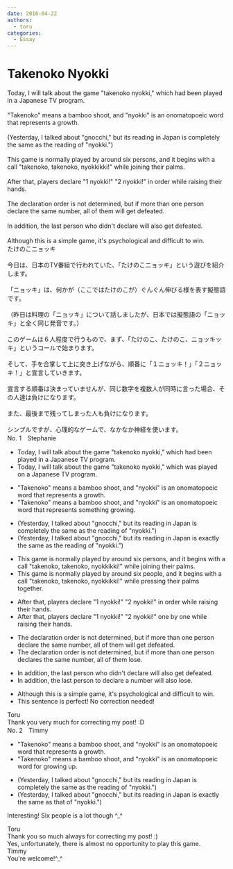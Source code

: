 ```yaml
---
date: 2016-04-22
authors:
  - toru
categories:
  - Essay
---
```


<h1 id="subject_show">Takenoko Nyokki</h1>
<div class="date" hidden>Apr 22, 2016 21:46</div>
<div id="post"><div id="body_show_ori">
Today, I will talk about the game "takenoko nyokki," which had been played in a Japanese TV program.<br/><br/>"Takenoko" means a bamboo shoot, and "nyokki" is an onomatopoeic word that represents a growth.<br/><br/>(Yesterday, I talked about "gnocchi," but its reading in Japan is completely the same as the reading of "nyokki.")<br/><br/>This game is normally played by around six persons, and it begins with a call "takenoko, takenoko, nyokkikki!" while joining their palms.<br/><br/>After that, players declare "1 nyokki!" "2 nyokki!" in order while raising their hands.<br/><br/>The declaration order is not determined, but if more than one person declare the same number, all of them will get defeated.<br/><br/>In addition, the last person who didn't declare will also get defeated.<br/><br/>Although this is a simple game, it's psychological and difficult to win.
</div></div>

<!-- more -->

<div id="post_ja"><div id="body_show_mo">
たけのこニョッキ<br/><br/>今日は、日本のTV番組で行われていた、「たけのこニョッキ」という遊びを紹介します。<br/><br/>「ニョッキ」は、何かが（ここではたけのこが）ぐんぐん伸びる様を表す擬態語です。<br/><br/>（昨日は料理の「ニョッキ」について話しましたが、日本では擬態語の「ニョッキ」と全く同じ発音です。）<br/><br/>このゲームは６人程度で行うもので、まず、「たけのこ、たけのこ、ニョッキッキ」というコールで始まります。<br/><br/>そして、手を合掌して上に突き上げながら、順番に「１ニョッキ！」「２ニョッキ！」と宣言していきます。<br/><br/>宣言する順番は決まっていませんが、同じ数字を複数人が同時に言った場合、その人達は負けになります。<br/><br/>また、最後まで残ってしまった人も負けになります。<br/><br/>シンプルですが、心理的なゲームで、なかなか神経を使います。
</div></div>
<div id="block"><div class="first_name"> No. 1　<span class="just_name">Stephanie</span></div><div id="block2">
<ul class="correction_field">
<li class="incorrect">Today, I will talk about the game "takenoko nyokki," which had been played in a Japanese TV program.</li>
<li class="corrected correct">
Today, I will talk about the game "takenoko nyokki," which <span class="f_red">was</span> played <span class="f_red">on</span> a Japanese TV program.
</li>
</ul>
<ul class="correction_field">
<li class="incorrect">"Takenoko" means a bamboo shoot, and "nyokki" is an onomatopoeic word that represents a growth.</li>
<li class="corrected correct">
"Takenoko" means a bamboo shoot, and "nyokki" is an onomatopoeic word that represents <span class="f_red">something growing</span>.
</li>
</ul>
<ul class="correction_field">
<li class="incorrect">(Yesterday, I talked about "gnocchi," but its reading in Japan is completely the same as the reading of "nyokki.")</li>
<li class="corrected correct">
(Yesterday, I talked about "gnocchi," but its reading in Japan is <span class="f_red">exactly</span> the same as the reading of "nyokki.")
</li>
</ul>
<ul class="correction_field">
<li class="incorrect">This game is normally played by around six persons, and it begins with a call "takenoko, takenoko, nyokkikki!" while joining their palms.</li>
<li class="corrected correct">
This game is normally played by around six <span class="f_red">people</span>, and it begins with a call "takenoko, takenoko, nyokkikki!" while <span class="f_red">pressing their palms together</span>.
</li>
</ul>
<ul class="correction_field">
<li class="incorrect">After that, players declare "1 nyokki!" "2 nyokki!" in order while raising their hands.</li>
<li class="corrected correct">
After that, players declare "1 nyokki!" "2 nyokki!" <span class="f_red">one by one</span> while raising their hands.
</li>
</ul>
<ul class="correction_field">
<li class="incorrect">The declaration order is not determined, but if more than one person declare the same number, all of them will get defeated.</li>
<li class="corrected correct">
The <span class="sline">declaration</span> order is not determined, but if more than one person declare<span class="f_red">s</span> the same number, all of them <span class="f_red">lose</span>.
</li>
</ul>
<ul class="correction_field">
<li class="incorrect">In addition, the last person who didn't declare will also get defeated.</li>
<li class="corrected correct">
In addition, the last person <span class="f_red">to</span> declare <span class="f_red">a number </span>will also <span class="f_red">lose</span>.
</li>
</ul>
<ul class="correction_field">
<li class="incorrect">Although this is a simple game, it's psychological and difficult to win.</li>
<li class="corrected perfect">This sentence is perfect! No correction needed!</li>
</ul>
</div><div class="name"><span class="just_name">Toru</span><br>
Thank you very much for correcting my post! :D
</div>
</div>
<div id="block"><div class="first_name"> No. 2　<span class="just_name">Timmy</span></div><div id="block2">
<ul class="correction_field">
<li class="incorrect">"Takenoko" means a bamboo shoot, and "nyokki" is an onomatopoeic word that represents a growth.</li>
<li class="corrected correct">
"Takenoko" means a bamboo shoot, and "nyokki" is an onomatopoeic word <span class="f_blue">for</span> growing <span class="f_blue">up</span>.
</li>
</ul>
<ul class="correction_field">
<li class="incorrect">(Yesterday, I talked about "gnocchi," but its reading in Japan is completely the same as the reading of "nyokki.")</li>
<li class="corrected correct">
(Yesterday, I talked about "gnocchi," but its reading in Japan is exactly the same as th<span class="f_blue">at</span> of "nyokki.")
</li>
</ul>
<p class="comment_small">
 Interesting! Six people is a lot though ^_^
</p>

</div><div class="name"><span class="just_name">Toru</span><br>
Thank you so much always for correcting my post! :)<br/>Yes, unfortunately, there is almost no opportunity to play this game.
</div>
<div class="name"><span class="just_name">Timmy</span><br>
You're welcome!^_^
</div>
</div>
